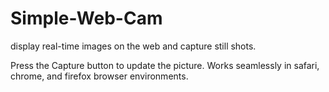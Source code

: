 # Simple-Web-Cam

display real-time images on the web and capture still shots.

Press the Capture button to update the picture.
Works seamlessly in safari, chrome, and firefox browser environments.
